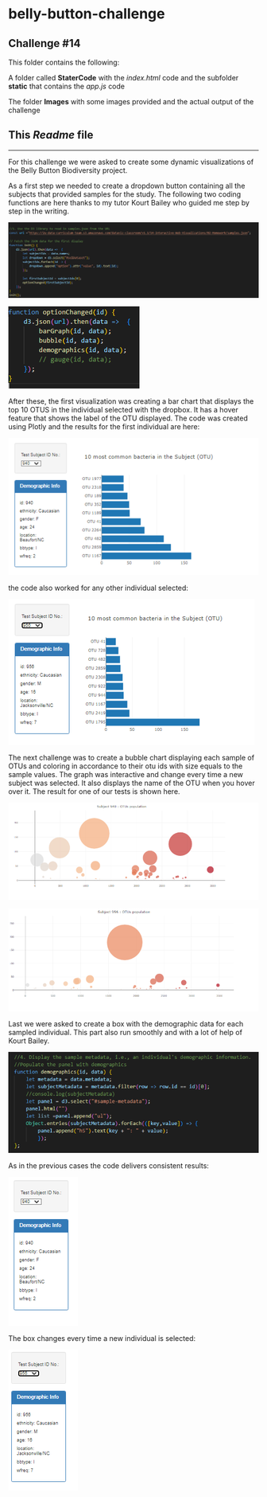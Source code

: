 # belly-button-challenge
## Challenge #14

This folder contains the following:  

A folder called **StaterCode** with the *index.html* code and the subfolder **static** that contains the *app.js* code

The folder **Images** with some images provided and the actual output of the challenge

This *Readme* file
----
----

For this challenge we were asked to create some dynamic visualizations of the Belly Button Biodiversity project.

As a first step we needed to create a dropdown button containing all the subjects that provided samples for the study. The following two coding functions are here thanks to my tutor Kourt Bailey who guided me step by step in the writing.  

![InitialCode](./Images/code_init.png)

![Menu](./Images/menu.png)

After these, the first visualization was creating a bar chart that displays the top 10 OTUS in the individual selected with the dropbox. It has a hover feature that shows the label of the OTU displayed. The code was created using Plotly and the results for the first individual are here:

![940 bar chart](./Images/firstbar.png)

the code also worked for any other individual selected:

![956 bar chart](./Images/randombar.png)

The next challenge was to create a bubble chart displaying each sample of OTUs and coloring in accordance to their otu ids with size equals to the sample values. The graph was interactive and change every time a new subject was selected. It also displays the name of the OTU when you hover over it. The result for one of our tests is shown here.

![940 bubble chart](./Images/firstbubble.png)

![956 bubble chart](./Images/randombubble.png)

Last we were asked to create a box with the demographic data for each sampled individual. This part also run smoothly and with a lot of help of Kourt Bailey.

![Demographics](./Images/codedemographics.png)

As in the previous cases the code delivers consistent results:

![Subject 940 info](./Images/demobox.png)  

The box changes every time a new individual is selected:

![Subject 956 info](./Images/demoboxrandom.png)
